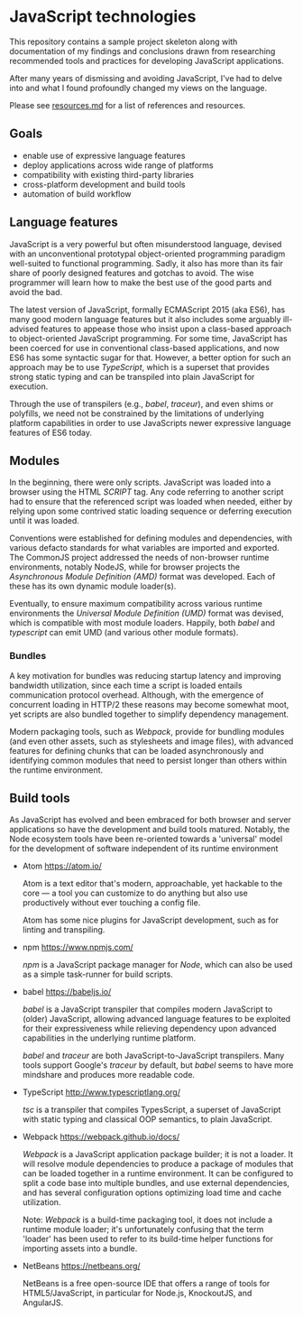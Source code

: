 # JavaScript technologies

This repository contains a sample project skeleton along with documentation of my findings and conclusions drawn from researching recommended tools and practices for developing JavaScript applications.

After many years of dismissing and avoiding JavaScript, I've had to delve into and what I found profoundly changed my views on the language.

Please see [resources.md](./resources.md) for a list of references and resources.


## Goals

- enable use of expressive language features
- deploy applications across wide range of platforms
- compatibility with existing third-party libraries
- cross-platform development and build tools
- automation of build workflow


## Language features

JavaScript is a very powerful but often misunderstood language, devised with an unconventional prototypal object-oriented programming paradigm well-suited to functional programming. Sadly, it also has more than its fair share of poorly designed features and gotchas to avoid. The wise programmer will learn how to make the best use of the good parts and avoid the bad.

The latest version of JavaScript, formally ECMAScript 2015 (aka ES6), has many good modern language features but it also includes some arguably ill-advised features to appease those who insist upon a class-based approach to object-oriented JavaScript programming. For some time, JavaScript has been coerced for use in conventional class-based applications, and now ES6 has some syntactic sugar for that. However, a better option for such an approach may be to use *TypeScript*, which is a superset that provides strong static typing and can be transpiled into plain JavaScript for execution.

Through the use of transpilers (e.g., *babel*, *traceur*), and even shims or polyfills, we need not be constrained by the limitations of underlying platform capabilities in order to use JavaScripts newer expressive language features of ES6 today.


## Modules

In the beginning, there were only scripts. JavaScript was loaded into a browser using the HTML *SCRIPT* tag. Any code referring to another script had to ensure that the referenced script was loaded when needed, either by relying upon some contrived static loading sequence or deferring execution until it was loaded.

Conventions were established for defining modules and dependencies, with various defacto standards for what variables are imported and exported. The CommonJS project addressed the needs of non-browser runtime environments, notably NodeJS, while for browser projects the *Asynchronous Module Definition (AMD)* format was developed. Each of these has its own dynamic module loader(s).

Eventually, to ensure maximum compatibility across various runtime environments the *Universal Module Definition (UMD)* format was devised, which is compatible with most module loaders. Happily, both *babel* and *typescript* can emit UMD (and various other module formats).


### Bundles

A key motivation for bundles was reducing startup latency and improving bandwidth utilization, since each time a script is loaded entails communication protocol overhead. Although, with the emergence of concurrent loading in HTTP/2 these reasons may become somewhat moot, yet scripts are also bundled together to simplify dependency management.

Modern packaging tools, such as *Webpack*, provide for bundling modules (and even other assets, such as stylesheets and image files), with advanced features for defining chunks that can be loaded asynchronously and identifying common modules that need to persist longer than others within the runtime environment.


## Build tools

As JavaScript has evolved and been embraced for both browser and server applications so have the development and build tools matured. Notably, the Node ecosystem tools have been re-oriented towards a 'universal' model for the development of software independent of its runtime environment


- Atom
  https://atom.io/

  Atom is a text editor that's modern, approachable, yet hackable to the core — a tool you can customize to do anything but also use productively without ever touching a config file.

  Atom has some nice plugins for JavaScript development, such as for linting and transpiling.


- npm
  https://www.npmjs.com/

  *npm* is a JavaScript package manager for *Node*, which can also be used as a simple task-runner for build scripts.


- babel
  https://babeljs.io/

  *babel* is a JavaScript transpiler that compiles modern JavaScript to (older) JavaScript, allowing advanced language features to be exploited for their expressiveness while relieving dependency upon advanced capabilities in the underlying runtime platform.

  *babel* and *traceur* are both JavaScript-to-JavaScript transpilers. Many tools support Google's *traceur* by default, but *babel* seems to have more mindshare and produces more readable code.


- TypeScript
  http://www.typescriptlang.org/

  *tsc* is a transpiler that compiles TypesScript, a superset of JavaScript with static typing and classical OOP semantics, to plain JavaScript.


- Webpack
  https://webpack.github.io/docs/

  *Webpack* is a JavaScript application package builder; it is not a loader. It will resolve module dependencies to produce a package of modules that can be loaded together in a runtime environment. It can be configured to split a code base into multiple bundles, and use external dependencies, and has several configuration options optimizing load time and cache utilization.

  Note: *Webpack* is a build-time packaging tool, it does not include a runtime module loader; it's unfortunately confusing that the term 'loader' has been used to refer to its build-time helper functions for importing assets into a bundle.

- NetBeans
  https://netbeans.org/

  NetBeans is a free open-source IDE that offers a range of tools for HTML5/JavaScript, in particular for Node.js, KnockoutJS, and AngularJS.

